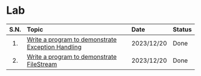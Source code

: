 # Lab

| S.N. | Topic                                                          | Date       | Status |
| :--: | :------------------------------------------------------------- | :--------- | :----- |
|  1.  | [Write a program to demonstrate Exception Handling](./Lab01/README.md#source-code)  | 2023/12/20 | Done   |
|  2.  | [Write a program to demonstrate FileStream](./Lab02/README.md#source-code)          | 2023/12/20 | Done   |
